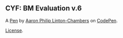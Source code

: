 CYF: BM Evaluation v.6 
-----------------------


A [Pen](https://codepen.io/1ronkamosi/pen/zYrydMB) by [Aaron Philip Linton-Chambers](https://codepen.io/1ronkamosi) on [CodePen](https://codepen.io).

[License](https://codepen.io/1ronkamosi/pen/zYrydMB/license).